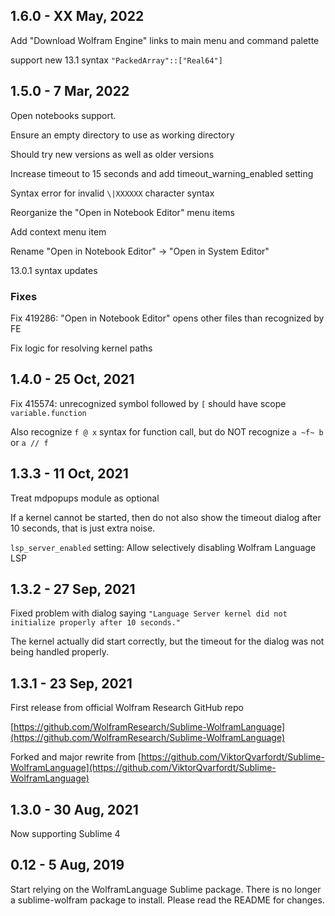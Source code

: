 
## 1.6.0 - XX May, 2022

Add "Download Wolfram Engine" links to main menu and command palette

support new 13.1 syntax `"PackedArray"::["Real64"]`


## 1.5.0 - 7 Mar, 2022

Open notebooks support.

Ensure an empty directory to use as working directory

Should try new versions as well as older versions

Increase timeout to 15 seconds and add timeout_warning_enabled setting

Syntax error for invalid `\|XXXXXX` character syntax

Reorganize the "Open in Notebook Editor" menu items

Add context menu item

Rename "Open in Notebook Editor" -> "Open in System Editor"

13.0.1 syntax updates


### Fixes

Fix 419286: "Open in Notebook Editor" opens other files than recognized by FE

Fix logic for resolving kernel paths


## 1.4.0 - 25 Oct, 2021

Fix 415574: unrecognized symbol followed by `[` should have scope `variable.function`

Also recognize `f @ x` syntax for function call, but do NOT recognize `a ~f~ b` or `a // f`


## 1.3.3 - 11 Oct, 2021

Treat mdpopups module as optional

If a kernel cannot be started, then do not also show the timeout dialog after 10 seconds, that is just extra noise.

`lsp_server_enabled` setting: Allow selectively disabling Wolfram Language LSP


## 1.3.2 - 27 Sep, 2021

Fixed problem with dialog saying `"Language Server kernel did not initialize properly after 10 seconds."`

The kernel actually did start correctly, but the timeout for the dialog was not being handled properly.


## 1.3.1 - 23 Sep, 2021

First release from official Wolfram Research GitHub repo

[https://github.com/WolframResearch/Sublime-WolframLanguage](https://github.com/WolframResearch/Sublime-WolframLanguage)

Forked and major rewrite from [https://github.com/ViktorQvarfordt/Sublime-WolframLanguage](https://github.com/ViktorQvarfordt/Sublime-WolframLanguage)


## 1.3.0 - 30 Aug, 2021

Now supporting Sublime 4


## 0.12 - 5 Aug, 2019

Start relying on the WolframLanguage Sublime package. There is no longer a sublime-wolfram package to install. Please read the README for changes.
